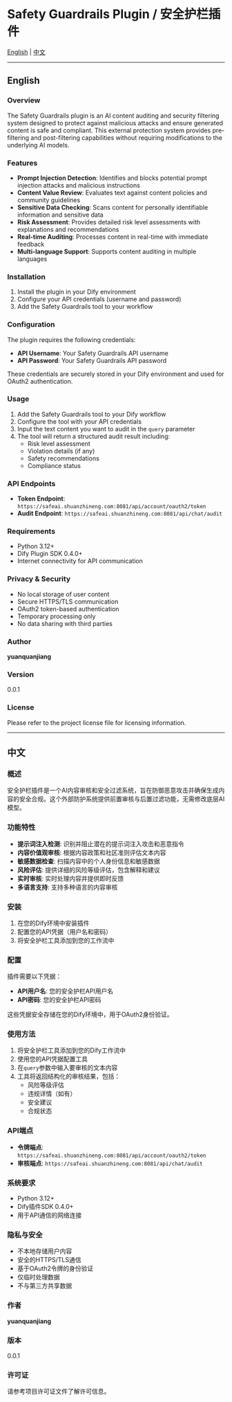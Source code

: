 # Safety Guardrails Plugin / 安全护栏插件

[English](#english) | [中文](#中文)

---

## English

### Overview

The Safety Guardrails plugin is an AI content auditing and security filtering system designed to protect against malicious attacks and ensure generated content is safe and compliant. This external protection system provides pre-filtering and post-filtering capabilities without requiring modifications to the underlying AI models.

### Features

- **Prompt Injection Detection**: Identifies and blocks potential prompt injection attacks and malicious instructions
- **Content Value Review**: Evaluates text against content policies and community guidelines
- **Sensitive Data Checking**: Scans content for personally identifiable information and sensitive data
- **Risk Assessment**: Provides detailed risk level assessments with explanations and recommendations
- **Real-time Auditing**: Processes content in real-time with immediate feedback
- **Multi-language Support**: Supports content auditing in multiple languages

### Installation

1. Install the plugin in your Dify environment
2. Configure your API credentials (username and password)
3. Add the Safety Guardrails tool to your workflow

### Configuration

The plugin requires the following credentials:

- **API Username**: Your Safety Guardrails API username
- **API Password**: Your Safety Guardrails API password

These credentials are securely stored in your Dify environment and used for OAuth2 authentication.

### Usage

1. Add the Safety Guardrails tool to your Dify workflow
2. Configure the tool with your API credentials
3. Input the text content you want to audit in the `query` parameter
4. The tool will return a structured audit result including:
   - Risk level assessment
   - Violation details (if any)
   - Safety recommendations
   - Compliance status

### API Endpoints

- **Token Endpoint**: `https://safeai.shuanzhineng.com:8081/api/account/oauth2/token`
- **Audit Endpoint**: `https://safeai.shuanzhineng.com:8081/api/chat/audit`

### Requirements

- Python 3.12+
- Dify Plugin SDK 0.4.0+
- Internet connectivity for API communication

### Privacy & Security

- No local storage of user content
- Secure HTTPS/TLS communication
- OAuth2 token-based authentication
- Temporary processing only
- No data sharing with third parties

### Author

**yuanquanjiang**

### Version

0.0.1

### License

Please refer to the project license file for licensing information.

---

## 中文

### 概述

安全护栏插件是一个AI内容审核和安全过滤系统，旨在防御恶意攻击并确保生成内容的安全合规。这个外部防护系统提供前置审核与后置过滤功能，无需修改底层AI模型。

### 功能特性

- **提示词注入检测**: 识别并阻止潜在的提示词注入攻击和恶意指令
- **内容价值观审核**: 根据内容政策和社区准则评估文本内容
- **敏感数据检查**: 扫描内容中的个人身份信息和敏感数据
- **风险评估**: 提供详细的风险等级评估，包含解释和建议
- **实时审核**: 实时处理内容并提供即时反馈
- **多语言支持**: 支持多种语言的内容审核

### 安装

1. 在您的Dify环境中安装插件
2. 配置您的API凭据（用户名和密码）
3. 将安全护栏工具添加到您的工作流中

### 配置

插件需要以下凭据：

- **API用户名**: 您的安全护栏API用户名
- **API密码**: 您的安全护栏API密码

这些凭据安全存储在您的Dify环境中，用于OAuth2身份验证。

### 使用方法

1. 将安全护栏工具添加到您的Dify工作流中
2. 使用您的API凭据配置工具
3. 在`query`参数中输入要审核的文本内容
4. 工具将返回结构化的审核结果，包括：
   - 风险等级评估
   - 违规详情（如有）
   - 安全建议
   - 合规状态

### API端点

- **令牌端点**: `https://safeai.shuanzhineng.com:8081/api/account/oauth2/token`
- **审核端点**: `https://safeai.shuanzhineng.com:8081/api/chat/audit`

### 系统要求

- Python 3.12+
- Dify插件SDK 0.4.0+
- 用于API通信的网络连接

### 隐私与安全

- 不本地存储用户内容
- 安全的HTTPS/TLS通信
- 基于OAuth2令牌的身份验证
- 仅临时处理数据
- 不与第三方共享数据

### 作者

**yuanquanjiang**

### 版本

0.0.1

### 许可证

请参考项目许可证文件了解许可信息。



